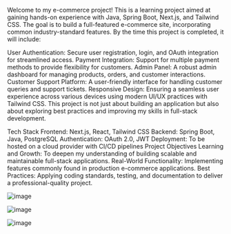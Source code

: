 Welcome to my e-commerce project! This is a learning project aimed at gaining hands-on experience with Java, Spring Boot, Next.js, and Tailwind CSS. The goal is to build a full-featured e-commerce site, incorporating common industry-standard features. By the time this project is completed, it will include:

User Authentication: Secure user registration, login, and OAuth integration for streamlined access.
Payment Integration: Support for multiple payment methods to provide flexibility for customers.
Admin Panel: A robust admin dashboard for managing products, orders, and customer interactions.
Customer Support Platform: A user-friendly interface for handling customer queries and support tickets.
Responsive Design: Ensuring a seamless user experience across various devices using modern UI/UX practices with Tailwind CSS.
This project is not just about building an application but also about exploring best practices and improving my skills in full-stack development.


Tech Stack
Frontend: Next.js, React, Tailwind CSS
Backend: Spring Boot, Java, PostgreSQL
Authentication: OAuth 2.0, JWT
Deployment: To be hosted on a cloud provider with CI/CD pipelines
Project Objectives
Learning and Growth: To deepen my understanding of building scalable and maintainable full-stack applications.
Real-World Functionality: Implementing features commonly found in production e-commerce applications.
Best Practices: Applying coding standards, testing, and documentation to deliver a professional-quality project.

![image](https://github.com/user-attachments/assets/da0745a9-e0b0-44fa-bacf-13f745885df3)

![image](https://github.com/user-attachments/assets/7bada2be-26bc-46a6-ab84-4d4e6985dc4e)

![image](https://github.com/user-attachments/assets/dee54397-12f1-4ff4-9b67-e623e63c34d3)

